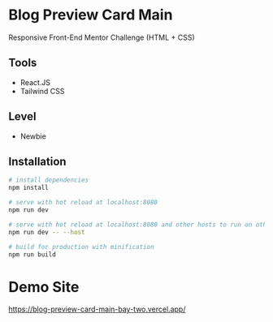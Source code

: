 # Blog Preview Card Main

Responsive Front-End Mentor Challenge (HTML + CSS)

## Tools

- React.JS
- Tailwind CSS

## Level

- Newbie

## Installation

```bash
# install dependencies
npm install

# serve with hot reload at localhost:8080
npm run dev

# serve with hot reload at localhost:8080 and other hosts to run on other devices
npm run dev -- --host

# build for production with minification
npm run build
```

# Demo Site

https://blog-preview-card-main-bay-two.vercel.app/